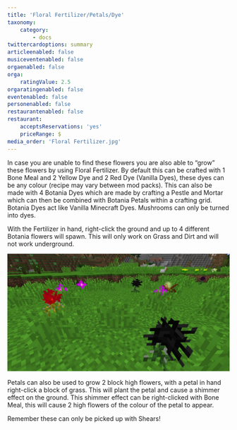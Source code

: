 ```yaml
---
title: 'Floral Fertilizer/Petals/Dye'
taxonomy:
    category:
        - docs
twittercardoptions: summary
articleenabled: false
musiceventenabled: false
orgaenabled: false
orga:
    ratingValue: 2.5
orgaratingenabled: false
eventenabled: false
personenabled: false
restaurantenabled: false
restaurant:
    acceptsReservations: 'yes'
    priceRange: $
media_order: 'Floral Fertilizer.jpg'
---
```


In case you are unable to find these flowers you are also able to “grow” these flowers by using Floral Fertilizer. By default this can be crafted with 1 Bone Meal and 2 Yellow Dye and 2 Red Dye (Vanilla Dyes), these dyes can be any colour (recipe may vary between mod packs).  This can also be made with 4 Botania Dyes which are made by crafting a Pestle and Mortar which can then be combined with Botania Petals within a crafting grid. Botania Dyes act like Vanilla Minecraft Dyes. Mushrooms can only be turned into dyes.

With the Fertilizer in hand, right-click the ground and up to 4 different Botania flowers will spawn. This will only work on Grass and Dirt and will not work underground.

![](Floral%20Fertilizer.jpg)

Petals can also be used to grow 2 block high flowers, with a petal in hand right-click a block of grass. This will plant the petal and cause a shimmer effect on the ground. This shimmer effect can be right-clicked with Bone Meal, this will cause 2 high flowers of the colour of the petal to appear. 

Remember these can only be picked up with Shears!
